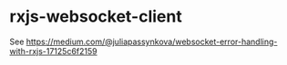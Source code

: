 # rxjs-websocket-client

See https://medium.com/@juliapassynkova/websocket-error-handling-with-rxjs-17125c6f2159

